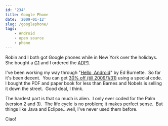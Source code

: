 ```yaml
---
id: '234'
title: Google Phone
date: '2009-01-12'
slug: /googlephone/
tags:
    - Android
    - open source
    - phone
---
```


Robin and I both got Google phones while in New York over the holidays.  She
bought a [G1](http://www.t-mobileg1.com/) and I ordered the
[ADP1](http://code.google.com/android/dev-devices.html).

I've been working my way through
"[Hello, Android](http://www.pragprog.com/titles/eband/hello-android)" by Ed
Burnette.  So far it's been decent.  You can get
[30% off (till 2009/1/31)](http://blogs.zdnet.com/Burnette/?p=704) using a
special code.  I bought the PDF and paper book for less than Barnes and Nobels
is selling it down the street.  Good deal, I think.

<!-- more -->

The hardest part is that so much is alien.  I only ever coded for the Palm
(version 2 and 3).  The life cycle is no problem; it makes perfect sense.  But
things like Java and Eclipse...well, I've never used them before.

Ciao!
